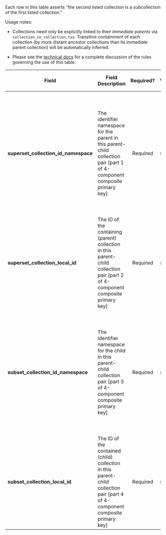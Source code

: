 Each row in this table asserts "the second listed collection is a subcollection of the first listed collection."

Usage notes:
* Collections need only be explicitly linked to their _immediate parents_ via `collection_in_collection.tsv`. Transitive containment of each collection (by more distant ancestor collections than its immediate parent collection) will be automatically inferred.

* Please see the [technical docs](https://docs.nih-cfde.org/en/latest/c2m2/draft-C2M2_specification/#association-tables-expressing-containment-relationships) for a complete discussion of the rules governing the use of this table.

Field | Field Description | Required? | Field Value Type | Extra Info 
------|-------------------|:-----------:|:-------------:|------------
**superset_collection_id_namespace** | The identifier namespace for the parent in this parent-child collection pair [part 1 of 4-component composite primary key] | Required | string | This will be the value of `id_namespace` in the row in [collection.tsv](./TableInfo:-collection.tsv) corresponding to the _parent_ collection referenced in this row. If your program has not registered multiple CFDE identifier namespaces, this will be exactly the same value for all rows.
**superset_collection_local_id** | The ID of the containing (parent) collection in this parent-child collection pair [part 2 of 4-component composite primary key] | Required | string | This will be the value of `local_id` in the row in [collection.tsv](./TableInfo:-collection.tsv) corresponding to the _parent_ collection referenced in this row.
**subset_collection_id_namespace** | The identifier namespace for the child in this parent-child collection pair [part 3 of 4-component composite primary key] | Required | string | This will be the value of `id_namespace` in the row in [collection.tsv](./TableInfo:-collection.tsv) corresponding to the _child_ collection referenced in this row. If your program has not registered multiple CFDE identifier namespaces, this will be exactly the same value for all rows.
**subset_collection_local_id** | The ID of the contained (child) collection in this parent-child collection pair [part 4 of 4-component composite primary key] | Required | string | This will be the value of `local_id` in the row in [collection.tsv](./TableInfo:-collection.tsv) corresponding to the _child_ collection referenced in this row.

